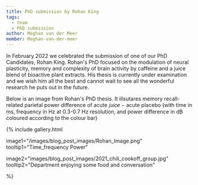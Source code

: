 ```yaml
---
title: PhD submission by Rohan King
tags: 
  - team
  - PhD submission
author: Meghan van der Meer
member: Meghan-van-der-meer
---
```


In February 2022 we celebrated the submission of one of our PhD Candidates, Rohan King. Rohan's PhD focused on the modulation of neural plasticity, memory and complexity of brain activity by caffeine and a juice blend of bioactive plant extracts. His thesis is currently under examination and we wish him all the best and cannot wait to see all the wonderful research he puts out in the future. 

Below is an image from Rohan's PhD thesis. It illsutares memory recall-related parietal power difference of acute 𝑗𝑢𝑖𝑐𝑒 − acute placebo (with time in ms, frequency in Hz at 0.3-0.7 Hz resolution, and power difference in dB coloured according to the colour bar)



{%
  include gallery.html

  image1="/images/blog_post_images/Rohan_Image.png"
  tooltip1="Time_frequency Power"

  image2="images/blog_post_images/2021_chili_cookoff_group.jpg"
  tooltip2="Department enjoying some food and conversation"
 


%}
